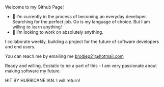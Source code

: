 Welcome to my Github Page!


- 🔭 I’m currently in the process of becoming an everyday developer. Searching for the perfect job.  Go is my language of choice. But I am willing to learn anything!
- 👯 I’m looking to work on absolutely anything. 

I collaborate weekly, building a project for the future of software developers and end users. 


You can reach me by emailing me brodiep21@hotmail.com


Ready and willing. Ecstatic to be a part of this - I am very passionate about making software my future. 

HIT BY HURRICANE IAN. I will return!
